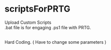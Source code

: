 ﻿# scriptsForPRTG <br>
Upload Custom Scripts <br>
.bat file is for engaging .ps1 file with PRTG.  <br> <br>

Hard Coding. ( Have to change some parameters )

